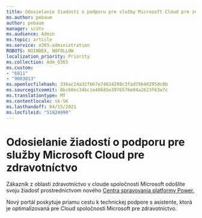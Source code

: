 ```yaml
---
title: Odosielanie žiadostí o podporu pre služby Microsoft Cloud pre zdravotníctvo
ms.author: pebaum
author: pebaum
manager: scotv
ms.audience: Admin
ms.topic: article
ms.service: o365-administration
ROBOTS: NOINDEX, NOFOLLOW
localization_priority: Priority
ms.collection: Adm_O365
ms.custom:
- "6811"
- "9003813"
ms.openlocfilehash: 336ac24a32fb67e74634208c3fad79b46295dc8b
ms.sourcegitcommit: 8bc60ec34bc1e40685e3976576e04a2623f63a7c
ms.translationtype: MT
ms.contentlocale: sk-SK
ms.lasthandoff: 04/15/2021
ms.locfileid: "51824990"
---
```

# <a name="submit-microsoft-cloud-for-healthcare-support-requests"></a>Odosielanie žiadostí o podporu pre služby Microsoft Cloud pre zdravotníctvo

Zákazník z oblasti zdravotníctvo v cloude spoločnosti Microsoft odošlite svoju žiadosť prostredníctvom nového [Centra spravovania platformy Power.](https://admin.powerplatform.microsoft.com/support?newTicket&product=Flow)

Nový portál poskytuje priamu cestu k technickej podpore s asistente, ktorá je optimalizovaná pre Cloud spoločnosti Microsoft pre zdravotníctvo.
